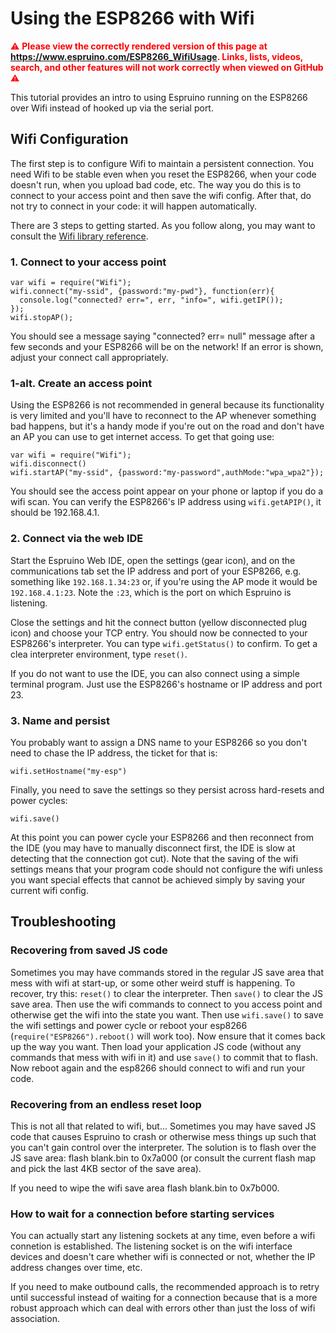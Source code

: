 <!--- Copyright (c) 2015 Thorsten von Eicken, Pur3 Ltd. See the file LICENSE for copying permission. -->
Using the ESP8266 with Wifi
===========================

<span style="color:red">:warning: **Please view the correctly rendered version of this page at https://www.espruino.com/ESP8266_WifiUsage. Links, lists, videos, search, and other features will not work correctly when viewed on GitHub** :warning:</span>

This tutorial provides an intro to using Espruino running on the ESP8266 over Wifi instead of
hooked up via the serial port.

Wifi Configuration
------------------

The first step is to configure Wifi to maintain a persistent connection. You need Wifi to be
stable even when you reset the ESP8266, when your code doesn't run, when you upload bad code, etc.
The way you do this is to connect to your access point and then save the wifi config. After that,
do not try to connect in your code: it will happen automatically.

There are 3 steps to getting started. As you follow along, you may want to consult the
[Wifi library reference](http://www.espruino.com/Reference#Wifi).

### 1. Connect to your access point

```
var wifi = require("Wifi");
wifi.connect("my-ssid", {password:"my-pwd"}, function(err){
  console.log("connected? err=", err, "info=", wifi.getIP());
});
wifi.stopAP();
```
You should see a message saying "connected? err= null" message after a few seconds and your
ESP8266 will be on the network! If an error is shown, adjust your connect call appropriately.

### 1-alt. Create an access point

Using the ESP8266 is not recommended in general because its functionality is very limited and
you'll have to reconnect to the AP whenever something bad happens, but it's a handy mode if
you're out on the road and don't have an AP you can use to get internet access. To get that
going use:

```
var wifi = require("Wifi");
wifi.disconnect()
wifi.startAP("my-ssid", {password:"my-password",authMode:"wpa_wpa2"});
```
You should see the access point appear on your phone or laptop if you do a wifi scan.
You can verify the ESP8266's IP address using `wifi.getAPIP()`, it should be 192.168.4.1.

### 2. Connect via the web IDE

Start the Espruino Web IDE, open the settings (gear icon), and on the communications tab set the
IP address and port of your ESP8266, e.g. something like `192.168.1.34:23` or, if you're using
the AP mode it would be `192.168.4.1:23`. Note the `:23`, which is the port on which
Espruino is listening.

Close the settings and hit the connect button (yellow disconnected plug icon) and choose
your TCP entry. You should now be connected to your ESP8266's interpreter. You can type
`wifi.getStatus()` to confirm. To get a clea interpreter environment, type `reset()`.

If you do not want to use the IDE, you can also connect using a simple terminal program.
Just use the ESP8266's hostname or IP address and port 23.

### 3. Name and persist

You probably want to assign a DNS name to your ESP8266 so you don't need to chase the IP address,
the ticket for that is:

```
wifi.setHostname("my-esp")
```

Finally, you need to save the settings so they persist across hard-resets and power cycles:

```
wifi.save()
```

At this point you can power cycle your ESP8266 and then reconnect from the IDE (you may have to
manually disconnect first, the IDE is slow at detecting that the connection got cut).
Note that the saving of the wifi settings means that your program code should not configure
the wifi unless you want special effects that cannot be achieved simply by saving your current
wifi config.

Troubleshooting
---------------

### Recovering from saved JS code

Sometimes you may have commands stored in the regular JS save area that mess with wifi at
start-up, or some other weird stuff is happening. To recover, try this: `reset()` to clear
the interpreter. Then `save()` to clear the JS save area. Then use the wifi commands to
connect to you access point and otherwise get the wifi into the state you want. Then
use `wifi.save()` to save the wifi settings and power cycle or reboot your esp8266
(`require("ESP8266").reboot()` will work too). Now ensure that it comes back up the way
you want. Then load your application JS code (without any commands that mess with wifi
in it) and use `save()` to commit that to flash. Now reboot again and the esp8266 should connect
to wifi and run your code.

### Recovering from an endless reset loop

This is not all that related to wifi, but... Sometimes you may have saved JS code that causes
Espruino to crash or otherwise mess things up such that you can't gain control over the
interpreter. The solution is to flash over the JS save area: flash blank.bin to 0x7a000
(or consult the current flash map and pick the last 4KB sector of the save area).

If you need to wipe the wifi save area flash blank.bin to 0x7b000.

### How to wait for a connection before starting services

You can actually start any listening sockets at any time, even before a wifi connetion is
established. The listening socket is on the wifi interface devices and doesn't care whether
wifi is connected or not, whether the IP address changes over time, etc.

If you need to make outbound calls, the recommended approach is to retry until successful
instead of waiting for a connection because that is a more robust approach which can deal
with errors other than just the loss of wifi association.
